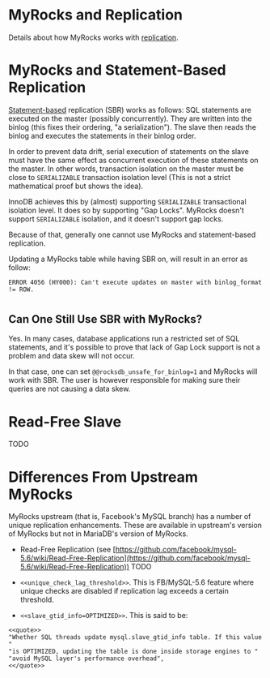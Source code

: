 # MyRocks and Replication

Details about how MyRocks works with [replication](/en/high-availability-performance-tuning-mariadb-replication/).

#

# MyRocks and Statement-Based Replication

[Statement-based](../../../server-management/server-monitoring-logs/binary-log/binary-log-formats.md#statement-based) replication (SBR) works as follows: SQL statements are executed on the master (possibly concurrently). They are written into the binlog (this fixes their ordering, "a serialization"). The slave then reads the binlog and executes the statements in their binlog order.

In order to prevent data drift, serial execution of statements on the slave must have the same effect as concurrent execution of these statements on the master. In other words, transaction isolation on the master must be close to `SERIALIZABLE` transaction isolation level (This is not a strict mathematical proof but shows the idea).

InnoDB achieves this by (almost) supporting `SERIALIZABLE` transactional isolation level. It does so by supporting "Gap Locks". MyRocks doesn't support `SERIALIZABLE` isolation, and it doesn't support gap locks.

Because of that, generally one cannot use MyRocks and statement-based replication.

Updating a MyRocks table while having SBR on, will result in an error as follow:

```
ERROR 4056 (HY000): Can't execute updates on master with binlog_format != ROW.
```

#

## Can One Still Use SBR with MyRocks?

Yes. In many cases, database applications run a restricted set of SQL statements, and it's possible to prove that lack of Gap Lock support is not a problem and data skew will not occur.

In that case, one can set `@@rocksdb_unsafe_for_binlog=1` and MyRocks will work with SBR. The user is however responsible for making sure their queries are not causing a data skew.

#

# Read-Free Slave

TODO

#

# Differences From Upstream MyRocks

MyRocks upstream (that is, Facebook's MySQL branch) has a number of unique replication enhancements. These are available in upstream's version of MyRocks but not in MariaDB's version of MyRocks.

* Read-Free Replication (see [https://github.com/facebook/mysql-5.6/wiki/Read-Free-Replication](https://github.com/facebook/mysql-5.6/wiki/Read-Free-Replication)) TODO

* `<<unique_check_lag_threshold>>`. This is FB/MySQL-5.6 feature where unique checks are disabled if replication lag exceeds a certain threshold.
* `<<slave_gtid_info=OPTIMIZED>>`. This is said to be:

```
<<quote>>
"Whether SQL threads update mysql.slave_gtid_info table. If this value "
"is OPTIMIZED, updating the table is done inside storage engines to "
"avoid MySQL layer's performance overhead",
<</quote>>
```